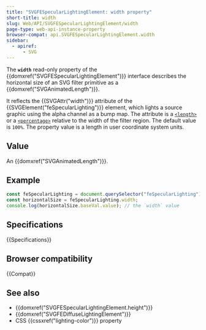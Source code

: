 ```yaml
---
title: "SVGFESpecularLightingElement: width property"
short-title: width
slug: Web/API/SVGFESpecularLightingElement/width
page-type: web-api-instance-property
browser-compat: api.SVGFESpecularLightingElement.width
sidebar:
  - apiref:
      - SVG
---
```


The **`width`** read-only property of the {{domxref("SVGFESpecularLightingElement")}} interface describes the horizontal size of an SVG filter primitive as a {{domxref("SVGAnimatedLength")}}.

It reflects the {{SVGAttr("width")}} attribute of the {{SVGElement("feSpecularLighting")}} element, which lights a source graphic using the alpha channel as a bump map. The attribute is a [`<length>`](/en-US/docs/Web/SVG/Guides/Content_type#length) or a [`<percentage>`](/en-US/docs/Web/SVG/Guides/Content_type#percentage) relative to the width of the filter region. The default value is `100%`. The property value is a length in user coordinate system units.

## Value

An {{domxref("SVGAnimatedLength")}}.

## Example

```js
const feSpecularLighting = document.querySelector("feSpecularLighting");
const horizontalSize = feSpecularLighting.width;
console.log(horizontalSize.baseVal.value); // the `width` value
```

## Specifications

{{Specifications}}

## Browser compatibility

{{Compat}}

## See also

- {{domxref("SVGFESpecularLightingElement.height")}}
- {{domxref("SVGFEDiffuseLightingElement")}}
- CSS {{cssxref("lighting-color")}} property
